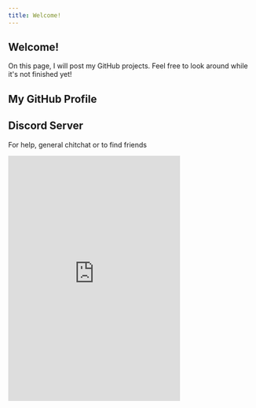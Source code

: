 ```yaml
---
title: Welcome!
---
```


<html>
  <head>
    <script src="https://unpkg.com/github-card@1.2.1/dist/widget.js"></script>
  </head>
  
  <body>
    <h2>Welcome!</h2>
      <p>On this page, I will post my GitHub projects. Feel free to look around while it's not finished yet!</p>
    <h2>My GitHub Profile</h2>
      <div class="github-widget" data-username="DismissedGuy"></div>
    <h2>Discord Server</h2>
      <p>For help, general chitchat or to find friends</p>
      <iframe src="https://discordapp.com/widget?id=340929662131765259&theme=dark" width="350" height="500" allowtransparency="true" frameborder="0"></iframe>
  </body>
</html>
